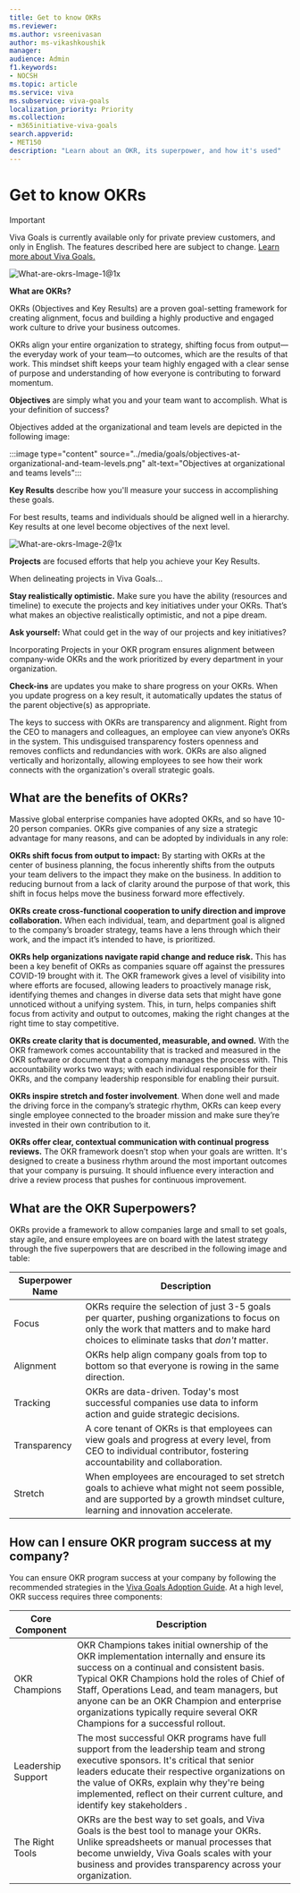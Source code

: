 ```yaml
---
title: Get to know OKRs
ms.reviewer: 
ms.author: vsreenivasan
author: ms-vikashkoushik
manager: 
audience: Admin
f1.keywords:
- NOCSH
ms.topic: article
ms.service: viva
ms.subservice: viva-goals
localization_priority: Priority
ms.collection:  
- m365initiative-viva-goals  
search.appverid:
- MET150
description: "Learn about an OKR, its superpower, and how it's used"
---
```


# Get to know OKRs

> [!IMPORTANT]
> Viva Goals is currently available only for private preview customers, and only in English. The features described here are subject to change. [Learn more about Viva Goals.](https://go.microsoft.com/fwlink/?linkid=2189933)

![What-are-okrs-Image-1@1x](https://user-images.githubusercontent.com/100967547/166724889-c996d0d4-c3f6-4c37-a203-7951b75cc4df.jpg)

**What are OKRs?**

OKRs (Objectives and Key Results) are a proven goal-setting framework for creating alignment, focus and building a highly productive and engaged work culture to drive your business outcomes.  

OKRs align your entire organization to strategy, shifting focus from output—the everyday work of your team—to outcomes, which are the results of that work. This mindset shift keeps your team highly engaged with a clear sense of purpose and understanding of how everyone is contributing to forward momentum. 

**Objectives** are simply what you and your team want to accomplish. What is your definition of success? 

Objectives added at the organizational and team levels are depicted in the following image:

:::image type="content" source="../media/goals/objectives-at-organizational-and-team-levels.png" alt-text="Objectives at organizational and teams levels":::

**Key Results** describe how you'll measure your success in accomplishing these goals.

For best results, teams and individuals should be aligned well in a hierarchy. Key results at one level become objectives of the next level.

![What-are-okrs-Image-2@1x](https://user-images.githubusercontent.com/100967547/166724919-ebaf1fc4-141c-4a73-a045-8f5a9fbda46c.jpg)

**Projects** are focused efforts that help you achieve your Key Results. 

When delineating projects in Viva Goals...

**Stay realistically optimistic.** Make sure you have the ability (resources and timeline) to execute the projects and key initiatives under your OKRs. That’s what makes an objective realistically optimistic, and not a pipe dream.  

**Ask yourself:** What could get in the way of our projects and key initiatives?  

Incorporating Projects in your OKR program ensures alignment between company-wide OKRs and the work prioritized by every department in your organization.

**Check-ins** are updates you make to share progress on your OKRs. When you update progress on a key result, it automatically updates the status of the parent objective(s) as appropriate.

The keys to success with OKRs are transparency and alignment. Right from the CEO to managers and colleagues, an employee can view anyone’s OKRs in the system. This undisguised transparency fosters openness and removes conflicts and redundancies with work. OKRs are also aligned vertically and horizontally, allowing employees to see how their work connects with the organization's overall strategic goals.

## What are the benefits of OKRs?

Massive global enterprise companies have adopted OKRs, and so have 10-20 person companies. OKRs give companies of any size a strategic advantage for many reasons, and can be adopted by individuals in any role:  

**OKRs shift focus from output to impact:** By starting with OKRs at the center of business planning, the focus inherently shifts from the outputs your team delivers to the impact they make on the business. In addition to reducing burnout from a lack of clarity around the purpose of that work, this shift in focus helps move the business forward more effectively. 

**OKRs create cross-functional cooperation to unify direction and improve collaboration.** When each individual, team, and department goal is aligned to the company’s broader strategy, teams  have a lens through which their work, and the impact it’s intended to have, is prioritized.  

**OKRs help organizations navigate rapid change and reduce risk.** This has been a key benefit of OKRs as companies square off against the pressures COVID-19 brought with it.  The OKR framework gives a level of visibility into where efforts are focused, allowing leaders to proactively manage risk, identifying themes and changes in diverse data sets that might have gone unnoticed without a unifying system. This, in turn, helps companies shift focus from activity and output to outcomes, making the right changes at the right time to stay competitive. 

**OKRs create clarity that is documented, measurable, and owned.** With the OKR framework comes accountability that is tracked and measured in the OKR software or document that a company manages the process with. This accountability works two ways; with each individual responsible for their OKRs, and the company leadership responsible for enabling their pursuit.   

**OKRs inspire stretch and foster involvement**. When done well and made the driving force in the company’s strategic rhythm, OKRs can keep every single employee connected to the broader mission and make sure they’re invested in their own contribution to it.  

**OKRs offer clear, contextual communication with continual progress reviews.** The OKR framework doesn’t stop when your goals are written. It's designed to create a business rhythm around the most important outcomes that your company is pursuing. It should influence every interaction and drive a review process that pushes for continuous improvement. 

## What are the OKR Superpowers? 

OKRs provide a framework to allow companies large and small to set goals, stay agile, and ensure employees are on board with the latest strategy through the five superpowers that are described in the following image and table:

|Superpower Name  |Description  |
|---------|---------|
|Focus     |    OKRs require the selection of just 3-5 goals per quarter, pushing organizations to focus on only the work that matters and to make hard choices to eliminate tasks that *don't* matter.     |
|Alignment     |   OKRs help align company goals from top to bottom so that everyone is rowing in the same direction.       |
|Tracking     |   OKRs are data-driven. Today's most successful companies use data to inform action and guide strategic decisions.      |
|Transparency     |   A core tenant of OKRs is that employees can view goals and progress at every level, from CEO to individual contributor, fostering accountability and collaboration.      |
|Stretch   |    When employees are encouraged to set stretch goals to achieve what might not seem possible, and are supported by a growth mindset culture, learning and innovation accelerate.     |

## How can I ensure OKR program success at my company?

You can ensure OKR program success at your company by following the recommended strategies in the [Viva Goals Adoption Guide](https://go.microsoft.com/fwlink/?linkid=2193441). At a high level, OKR success requires three components: 

|Core Component  |Description  |
|---------|---------|
|OKR Champions     |      OKR Champions takes initial ownership of the OKR implementation internally and ensure its success on a continual and consistent basis. Typical OKR Champions hold the roles of Chief of Staff, Operations Lead, and team managers, but anyone can be an OKR Champion and enterprise organizations typically require several OKR Champions for a successful rollout.   |
|Leadership Support     |    The most successful OKR programs have full support from the leadership team and strong executive sponsors. It's critical that senior leaders educate their respective organizations on the value of OKRs, explain why they're being implemented, reflect on their current culture, and identify key stakeholders .     |
|The Right Tools     |     OKRs are the best way to set goals, and Viva Goals is the best tool to manage your OKRs. Unlike spreadsheets or manual processes that become unwieldy, Viva Goals scales with your business and provides transparency across your organization.    |
